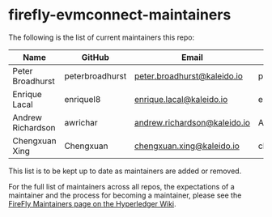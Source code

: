 # firefly-evmconnect-maintainers

The following is the list of current maintainers this repo:

| Name              | GitHub          | Email                        | LFID              |
| ----------------- | --------------- | ---------------------------- | ----------------- |
| Peter Broadhurst  | peterbroadhurst | peter.broadhurst@kaleido.io  | peterbroadhurst   |
| Enrique Lacal     | enriquel8       | enrique.lacal@kaleido.io     | enrique.lacal     |
| Andrew Richardson | awrichar        | andrew.richardson@kaleido.io | Andrew.Richardson |
| Chengxuan Xing    | Chengxuan       | chengxuan.xing@kaleido.io    | chengxuanxing     |

This list is to be kept up to date as maintainers are added or removed.

For the full list of maintainers across all repos, the expectations of a maintainer and the process for becoming a maintainer, please see the [FireFly Maintainers page on the Hyperledger Wiki](https://wiki.hyperledger.org/display/FIR/Maintainers).
